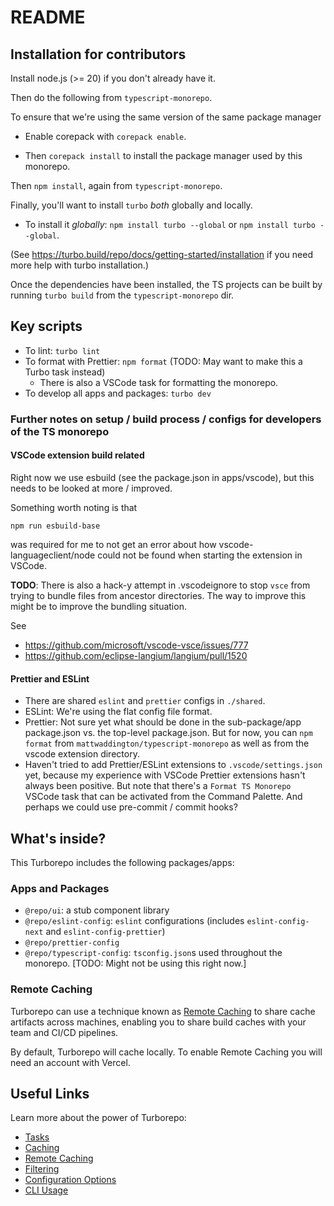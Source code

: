 # README

## Installation for contributors

Install node.js (>= 20) if you don't already have it.

Then do the following from `typescript-monorepo`.

To ensure that we're using the same version of the same package manager

- Enable corepack with `corepack enable`.

- Then `corepack install` to install the package manager used by this monorepo.

Then `npm install`, again from `typescript-monorepo`.

Finally, you'll want to install `turbo` _both_ globally and locally.

- To install it _globally_: `npm install turbo --global` or `npm install turbo --global`.

(See https://turbo.build/repo/docs/getting-started/installation if you need more help with turbo installation.)

Once the dependencies have been installed,
the TS projects can be built by running `turbo build`
from the `typescript-monorepo` dir.

## Key scripts

- To lint: `turbo lint`
- To format with Prettier: `npm format` (TODO: May want to make this a Turbo task instead)
  - There is also a VSCode task for formatting the monorepo.
- To develop all apps and packages: `turbo dev`

### Further notes on setup / build process / configs for developers of the TS monorepo

#### VSCode extension build related

Right now we use esbuild (see the package.json in apps/vscode),
but this needs to be looked at more / improved.

Something worth noting is that

`npm run esbuild-base`

was required for me to not get an error about how vscode-languageclient/node could not be found when starting the extension in VSCode.

**TODO**: There is also a hack-y attempt in .vscodeignore
to stop `vsce` from trying to bundle files from ancestor directories. The way to
improve this might be to improve the bundling situation.

See

- https://github.com/microsoft/vscode-vsce/issues/777
- https://github.com/eclipse-langium/langium/pull/1520

#### Prettier and ESLint

- There are shared `eslint` and `prettier` configs in `./shared`.
- ESLint: We're using the flat config file format.
- Prettier: Not sure yet what should be done in the sub-package/app package.json vs. the top-level package.json. But for now, you can `npm format` from `mattwaddington/typescript-monorepo` as well as from the vscode extension directory.
- Haven't tried to add Prettier/ESLint extensions to `.vscode/settings.json` yet,
  because my experience with VSCode Prettier extensions hasn't always been positive.
  But note that there's a `Format TS Monorepo` VSCode task that can be activated from the Command Palette.
  And perhaps we could use pre-commit / commit hooks?

## What's inside?

This Turborepo includes the following packages/apps:

### Apps and Packages

- `@repo/ui`: a stub component library
- `@repo/eslint-config`: `eslint` configurations (includes `eslint-config-next` and `eslint-config-prettier`)
- `@repo/prettier-config`
- `@repo/typescript-config`: `tsconfig.json`s used throughout the monorepo. [TODO: Might not be using this right now.]

### Remote Caching

Turborepo can use a technique known as [Remote Caching](https://turbo.build/repo/docs/core-concepts/remote-caching) to share cache artifacts across machines, enabling you to share build caches with your team and CI/CD pipelines.

By default, Turborepo will cache locally. To enable Remote Caching you will need an account with Vercel.

## Useful Links

Learn more about the power of Turborepo:

- [Tasks](https://turbo.build/repo/docs/core-concepts/monorepos/running-tasks)
- [Caching](https://turbo.build/repo/docs/core-concepts/caching)
- [Remote Caching](https://turbo.build/repo/docs/core-concepts/remote-caching)
- [Filtering](https://turbo.build/repo/docs/core-concepts/monorepos/filtering)
- [Configuration Options](https://turbo.build/repo/docs/reference/configuration)
- [CLI Usage](https://turbo.build/repo/docs/reference/command-line-reference)
